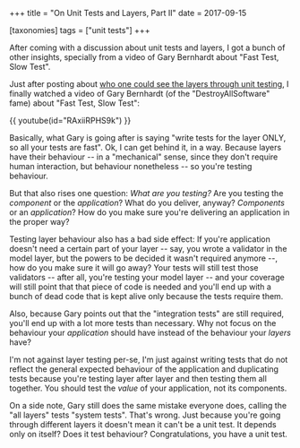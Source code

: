 +++
title = "On Unit Tests and Layers, Part II"
date = 2017-09-15

[taxonomies]
tags = ["unit tests"]
+++

After coming with a discussion about unit tests and layers, I got a
bunch of other insights, specially from a video of Gary Bernhardt
about "Fast Test, Slow Test".

<!-- more -->

Just after posting about 
[who one could see the layers through unit testing](./code/on-unittests-and-layers.md),
I finally watched a video of Gary
Bernhardt (of the "DestroyAllSoftware" fame) about "Fast Test, Slow Test":

{{ youtube(id="RAxiiRPHS9k") }}

Basically, what Gary is going after is saying "write tests for the layer ONLY,
so all your tests are fast". Ok, I can get behind it, in a way. Because layers
have their behaviour -- in a "mechanical" sense, since they don't require
human interaction, but behaviour nonetheless -- so you're testing behaviour.

But that also rises one question: *What are you testing?* Are you testing the
*component* or the *application*? What do you deliver, anyway? *Components* or
an *application*? How do you make sure you're delivering an application in the
proper way?

Testing layer behaviour also has a bad side effect: If you're application
doesn't need a certain part of your layer -- say, you wrote a validator in the
model layer, but the powers to be decided it wasn't required anymore --, how
do you make sure it will go away? Your tests will still test those validators
-- after all, you're testing your model layer -- and your coverage will still
point that that piece of code is needed and you'll end up with a bunch of dead
code that is kept alive only because the tests require them.

Also, because Gary points out that the "integration tests" are still required,
you'll end up with a lot more tests than necessary. Why not focus on the
behaviour your *application* should have instead of the behaviour your
*layers* have?

I'm not against layer testing per-se, I'm just against writing tests that do
not reflect the general expected behaviour of the application and duplicating
tests because you're testing layer after layer and then testing them all
together. You should test the *value* of your application, not its components.

On a side note, Gary still does the same mistake everyone does, calling the
"all layers" tests "system tests". That's wrong. Just because you're going
through different layers it doesn't mean it can't be a unit test. It depends
only on itself? Does it test behaviour? Congratulations, you have a unit test.
